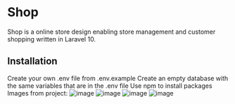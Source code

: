# Shop

Shop is a online store design enabling store management and customer shopping written in Laravel 10.

## Installation
Create your own .env file from .env.example
Create an empty database with the same variables that are in the .env file
Use npm to install packages
Images from project:
![image](https://github.com/PawDah/shop/assets/121932715/de69b817-5f6a-4245-a45a-d56fe76fc884)
![image](https://github.com/PawDah/shop/assets/121932715/56d6e2eb-1698-4c02-b262-3878ac9b9def)
![image](https://github.com/PawDah/shop/assets/121932715/e1ef0d07-bc50-40fb-ab3d-394e0c57cee6)
![image](https://github.com/PawDah/shop/assets/121932715/f923d1d7-af8b-46de-a245-8fa60a4e3fbb)


